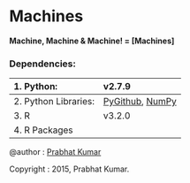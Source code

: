 # Machines
**Machine, Machine &amp; Machine! = [Machines]**

### Dependencies:
| 1. Python:  | v2.7.9            |
| :--------   |:----------------- |
| 2. Python Libraries:  | [PyGithub](https://github.com/PyGithub/PyGithub), [NumPy](http://www.numpy.org/) |
| 3. R                  | v3.2.0  |
| 4. R Packages         |         |

@author : [Prabhat Kumar](http://prabhatkumar.org/)

Copyright : 2015, Prabhat Kumar.
